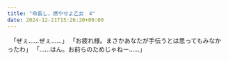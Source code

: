 ```yaml
---
title: "命長し、燃やせよ乙女　4"
date: 2024-12-21T15:26:20+09:00
---
```

　｢ぜぇ……ぜぇ……｣
　｢お疲れ様。まさかあなたが手伝うとは思ってもみなかったわ｣
　｢……はん。お前らのためじゃねー……｣
　
